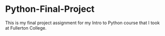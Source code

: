 # Python-Final-Project
This is my final project assignment for my Intro to Python course that I took at Fullerton College.

